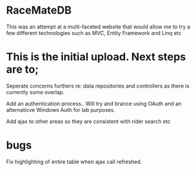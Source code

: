# RaceMateDB
This was an attempt at a multi-faceted website that would allow me to try a few different technologies such as MVC, Entity Framework and Linq etc


#  This is the initial upload.  Next steps are to;

Seperate concerns furthers re: data repositories and controllers as there is currently some overlap.

Add an authentication process.. Will try and brance using OAuth and an alternaticve Windows Auth for lab purposes.

Add ajax to other areas so they are consistent with rider search etc

# bugs

Fix highlighting of entire table when ajax call refreshed.
